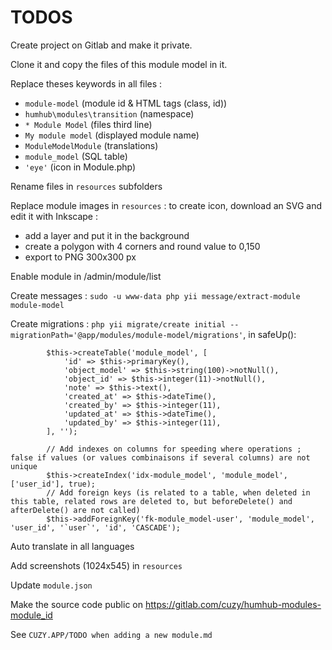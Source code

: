 TODOS 
=====

Create project on Gitlab and make it private.

Clone it and copy the files of this module model in it.

Replace theses keywords in all files :
- `module-model` (module id & HTML tags (class, id))
- `humhub\modules\transition` (namespace)
- `* Module Model` (files third line)
- `My module model` (displayed module name)
- `ModuleModelModule` (translations)
- `module_model` (SQL table)
- `'eye'` (icon in Module.php)

Rename files in `resources` subfolders

Replace module images in `resources` : to create icon, download an SVG and edit it with Inkscape :
- add a layer and put it in the background
- create a polygon with 4 corners and round value to 0,150
- export to PNG 300x300 px

Enable module in /admin/module/list

Create messages : `sudo -u www-data php yii message/extract-module module-model`

Create migrations : `php yii migrate/create initial --migrationPath='@app/modules/module-model/migrations'`, in safeUp():
```
        $this->createTable('module_model', [
            'id' => $this->primaryKey(),
            'object_model' => $this->string(100)->notNull(),
            'object_id' => $this->integer(11)->notNull(),
            'note' => $this->text(),
            'created_at' => $this->dateTime(),
            'created_by' => $this->integer(11),
            'updated_at' => $this->dateTime(),
            'updated_by' => $this->integer(11),
        ], '');
        
        // Add indexes on columns for speeding where operations ; false if values (or values combinaisons if several columns) are not unique 
        $this->createIndex('idx-module_model', 'module_model', ['user_id'], true);
        // Add foreign keys (is related to a table, when deleted in this table, related rows are deleted to, but beforeDelete() and afterDelete() are not called)
        $this->addForeignKey('fk-module_model-user', 'module_model', 'user_id', '`user`', 'id', 'CASCADE');
```

Auto translate in all languages

Add screenshots (1024x545) in `resources` 

Update `module.json`

Make the source code public on https://gitlab.com/cuzy/humhub-modules-module_id

See `CUZY.APP/TODO when adding a new module.md`